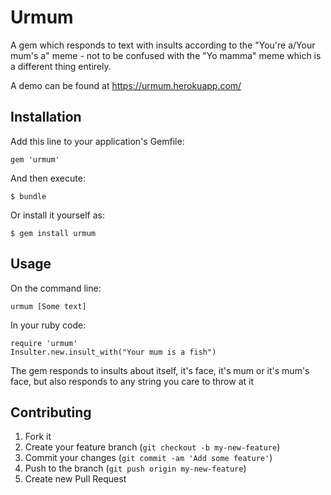 # Urmum

A gem which responds to text with insults according to the "You're a/Your mum's a" meme - 
not to be confused with the "Yo mamma" meme which is a different thing entirely.

A demo can be found at https://urmum.herokuapp.com/

## Installation

Add this line to your application's Gemfile:

    gem 'urmum'

And then execute:

    $ bundle

Or install it yourself as:

    $ gem install urmum

## Usage

On the command line:

    urmum [Some text]
   
In your ruby code:

    require 'urmum'
    Insulter.new.insult_with("Your mum is a fish")
   
The gem responds to insults about itself, it's face, it's mum or it's mum's face,
but also responds to any string you care to throw at it

## Contributing

1. Fork it
2. Create your feature branch (`git checkout -b my-new-feature`)
3. Commit your changes (`git commit -am 'Add some feature'`)
4. Push to the branch (`git push origin my-new-feature`)
5. Create new Pull Request
